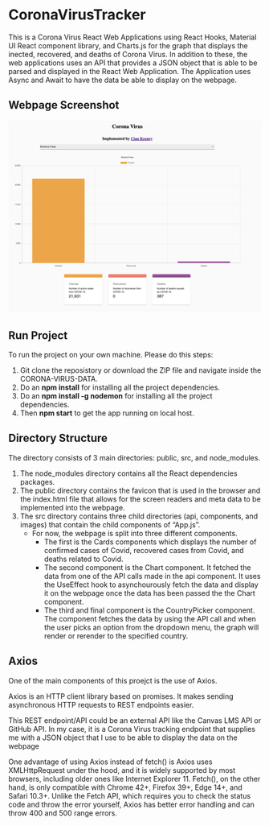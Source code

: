 # CoronaVirusTracker

This is a Corona Virus React Web Applications using React Hooks, Material UI React component library, and Charts.js for the graph that displays the inected, recovered, and deaths of Corona Virus. In addition to these, the web applications uses an API that provides a JSON object that is able to be parsed and displayed in the React Web Application. The Application uses Async and Await to have the data be able to display on the webpage. 

## Webpage Screenshot

![Screenshot](WebpageScreenshot.png)

## Run Project

To run the project on your own machine. Please do this steps:
1. Git clone the reposistory or download the ZIP file and navigate inside the CORONA-VIRUS-DATA.
2. Do an **npm install** for installing all the project dependencies.
3. Do an **npm install -g nodemon** for installing all the project dependencies.
4. Then **npm start** to get the app running on local host.

## Directory Structure

The directory consists of 3 main directories: public, src, and node_modules. 
1. The node_modules directory contains all the React dependencies packages.
2. The public directory contains the favicon that is used in the browser and the index.html file that allows for the screen readers and meta data to be implemented into the webpage.
3. The src directory contains three child directories (api, components, and images) that contain the child components of “App.js”. 
    * For now, the webpage is split into three different components. 
        * The first is the Cards components which displays the number of confirmed cases of Covid, recovered cases from Covid, and deaths related to Covid. 
        * The second component is the Chart component. It fetched the data from one of the API calls made in the api component. It uses the UseEffect hook to asynchourously fetch the data and display it on the webpage once the data has been passed the the Chart component. 
        * The third and final component is the CountryPicker component. The component fetches the data by using the API call and when the user picks an option from the dropdown menu, the graph will render or rerender to the specified country. 

## Axios

One of the main components of this proejct is the use of Axios. 


Axios is an HTTP client library based on promises. It makes sending asynchronous HTTP requests to REST endpoints easier.

This REST endpoint/API could be an external API like the Canvas LMS API or GitHub API. In my case, it is a Corona Virus tracking endpoint that supplies me with a JSON object that I use to be able to display the data on the webpage

One advantage of using Axios instead of fetch() is Axios uses XMLHttpRequest under the hood, and it is widely supported by most browsers, including older ones like Internet Explorer 11. Fetch(), on the other hand, is only compatible with Chrome 42+, Firefox 39+, Edge 14+, and Safari 10.3+. Unlike the Fetch API, which requires you to check the status code and throw the error yourself, Axios has better error handling and can throw 400 and 500 range errors.

